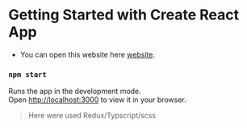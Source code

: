 # Getting Started with Create React App

+ You can open this website here [website](https://qochinyan.github.io/portfolio).

### ```npm start```

Runs the app in the development mode.\
Open [http://localhost:3000](http://localhost:3000) to view it in your browser.

> Here were used Redux/Typscript/scss
